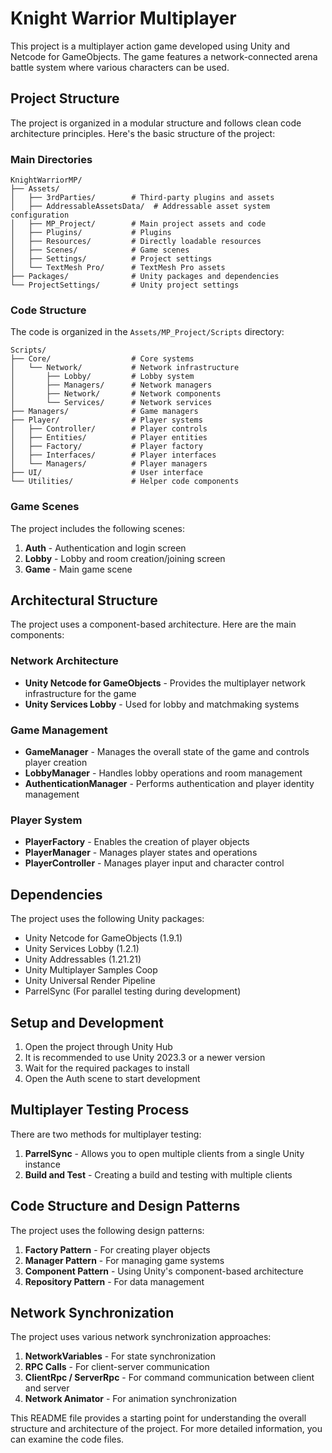 # Knight Warrior Multiplayer

This project is a multiplayer action game developed using Unity and Netcode for GameObjects. The game features a network-connected arena battle system where various characters can be used.

## Project Structure

The project is organized in a modular structure and follows clean code architecture principles. Here's the basic structure of the project:

### Main Directories

```
KnightWarriorMP/
├── Assets/
│   ├── 3rdParties/        # Third-party plugins and assets
│   ├── AddressableAssetsData/  # Addressable asset system configuration
│   ├── MP_Project/        # Main project assets and code
│   ├── Plugins/           # Plugins
│   ├── Resources/         # Directly loadable resources
│   ├── Scenes/            # Game scenes
│   ├── Settings/          # Project settings
│   └── TextMesh Pro/      # TextMesh Pro assets
├── Packages/              # Unity packages and dependencies
└── ProjectSettings/       # Unity project settings
```

### Code Structure

The code is organized in the `Assets/MP_Project/Scripts` directory:

```
Scripts/
├── Core/                  # Core systems
│   └── Network/           # Network infrastructure
│       ├── Lobby/         # Lobby system
│       ├── Managers/      # Network managers
│       ├── Network/       # Network components
│       └── Services/      # Network services
├── Managers/              # Game managers
├── Player/                # Player systems
│   ├── Controller/        # Player controls
│   ├── Entities/          # Player entities
│   ├── Factory/           # Player factory
│   ├── Interfaces/        # Player interfaces
│   └── Managers/          # Player managers
├── UI/                    # User interface
└── Utilities/             # Helper code components
```

### Game Scenes

The project includes the following scenes:

1. **Auth** - Authentication and login screen
2. **Lobby** - Lobby and room creation/joining screen
3. **Game** - Main game scene

## Architectural Structure

The project uses a component-based architecture. Here are the main components:

### Network Architecture

- **Unity Netcode for GameObjects** - Provides the multiplayer network infrastructure for the game
- **Unity Services Lobby** - Used for lobby and matchmaking systems

### Game Management

- **GameManager** - Manages the overall state of the game and controls player creation
- **LobbyManager** - Handles lobby operations and room management
- **AuthenticationManager** - Performs authentication and player identity management

### Player System

- **PlayerFactory** - Enables the creation of player objects
- **PlayerManager** - Manages player states and operations
- **PlayerController** - Manages player input and character control

## Dependencies

The project uses the following Unity packages:

- Unity Netcode for GameObjects (1.9.1)
- Unity Services Lobby (1.2.1)
- Unity Addressables (1.21.21)
- Unity Multiplayer Samples Coop
- Unity Universal Render Pipeline
- ParrelSync (For parallel testing during development)

## Setup and Development

1. Open the project through Unity Hub
2. It is recommended to use Unity 2023.3 or a newer version
3. Wait for the required packages to install
4. Open the Auth scene to start development

## Multiplayer Testing Process

There are two methods for multiplayer testing:

1. **ParrelSync** - Allows you to open multiple clients from a single Unity instance
2. **Build and Test** - Creating a build and testing with multiple clients

## Code Structure and Design Patterns

The project uses the following design patterns:

1. **Factory Pattern** - For creating player objects
2. **Manager Pattern** - For managing game systems
3. **Component Pattern** - Using Unity's component-based architecture
4. **Repository Pattern** - For data management

## Network Synchronization

The project uses various network synchronization approaches:

1. **NetworkVariables** - For state synchronization
2. **RPC Calls** - For client-server communication
3. **ClientRpc / ServerRpc** - For command communication between client and server
4. **Network Animator** - For animation synchronization

This README file provides a starting point for understanding the overall structure and architecture of the project. For more detailed information, you can examine the code files. 
